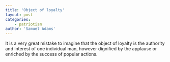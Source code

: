 ```yaml
---
title: 'Object of loyalty'
layout: post
categories:
    - patriotism
author: 'Samuel Adams'
---
```


It is a very great mistake to imagine that the object of loyalty is the authority and interest of one individual man, however dignified by the applause or enriched by the success of popular actions.